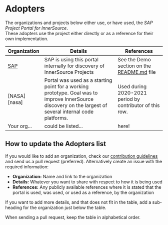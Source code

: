 # Adopters

The organizations and projects below either use, or have used, the _SAP Project Portal for InnerSource_.  
These adopters use the project either directly or as a reference for their own implementation.

| Organization | Details                                                                   | References                                                |
| ------------ | ------------------------------------------------------------------------- | --------------------------------------------------------- |
| [SAP][sap]   | SAP is using this portal internally for discovery of InnerSource Projects | See the Demo section on the [README.md](./README.md) file |
| [NASA][nasa] | Portal was used as a starting point for a working prototype. Goal was to improve InnerSource discovery on the largest of several internal code platforms. | Used during 2020-2021 period by contributor of this row. |
| Your org...  | could be listed...                                                        | here!                                                     |

[sap]: https://www.sap.com/

## How to update the Adopters list

If you would like to add an organization, check our [contribution guidelines](./CONTRIBUTING.md) and send us a pull request (preferred). Alternatively create an issue with the required information:

* **Organization:** Name and link to the organization
* **Details:** Whatever you want to share with respect to how it is being used
* **References:** Any publicly available references where it is stated that the portal is used, was used, or used as a reference, by the organization

If you want to add more details, and that does not fit in the table, add a sub-heading for the organization just below the table.

When sending a pull request, keep the table in alphabetical order.
